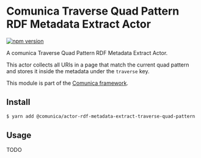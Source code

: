 # Comunica Traverse Quad Pattern RDF Metadata Extract Actor

[![npm version](https://badge.fury.io/js/%40comunica%2Factor-rdf-metadata-extract-traverse-quad-pattern.svg)](https://www.npmjs.com/package/@comunica/actor-rdf-metadata-extract-traverse-quad-pattern)

A comunica Traverse Quad Pattern RDF Metadata Extract Actor.

This actor collects all URIs in a page that match the current quad pattern and stores it inside the metadata under the `traverse` key.

This module is part of the [Comunica framework](https://github.com/comunica/comunica).

## Install

```bash
$ yarn add @comunica/actor-rdf-metadata-extract-traverse-quad-pattern
```

## Usage

TODO
